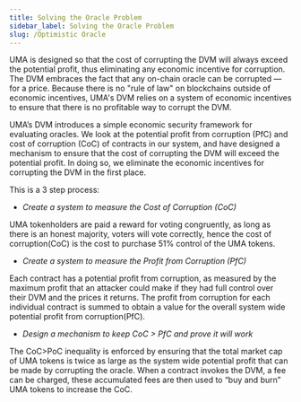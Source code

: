 ```yaml
---
title: Solving the Oracle Problem
sidebar_label: Solving the Oracle Problem
slug: /Optimistic Oracle 
---
```


UMA is designed so that the cost of corrupting the DVM will always exceed the potential profit, thus eliminating any economic incentive for corruption.  The DVM embraces the fact that any on-chain oracle can be corrupted — for a price. Because there is no "rule of law" on blockchains outside of economic incentives, UMA's DVM relies on a system of economic incentives to ensure that there is no profitable way to corrupt the DVM.

UMA’s DVM introduces a simple economic security framework for evaluating oracles. We look at the potential profit from corruption (PfC) and cost of corruption (CoC) of contracts in our system, and have designed a mechanism to ensure that the cost of corrupting the DVM will exceed the potential profit. In doing so, we eliminate the economic incentives for corrupting the DVM in the first place.

This is a 3 step process:

* _Create a system to measure the Cost of Corruption (CoC)_

UMA tokenholders are paid a reward for voting congruently, as long as there is an honest majority, voters will vote correctly, hence the cost of corruption(CoC) is the cost to purchase 51% control of the UMA tokens.
* _Create a system to measure the Profit from Corruption (PfC)_

Each contract has a potential profit from corruption, as measured by the maximum profit that an attacker could make if they had full control over their DVM and the prices it returns.  The profit from corruption for each individual contract is summed to obtain a value for the overall system wide potential profit from corruption(PfC).
* _Design a mechanism to keep CoC > PfC and prove it will work_

The CoC>PoC inequality is enforced by ensuring that the total market cap of UMA tokens is twice as large as the system wide potential profit that can be made by corrupting the oracle. When a contract invokes the DVM, a fee can be charged, these accumulated fees are then used to “buy and burn” UMA tokens to increase the CoC.
